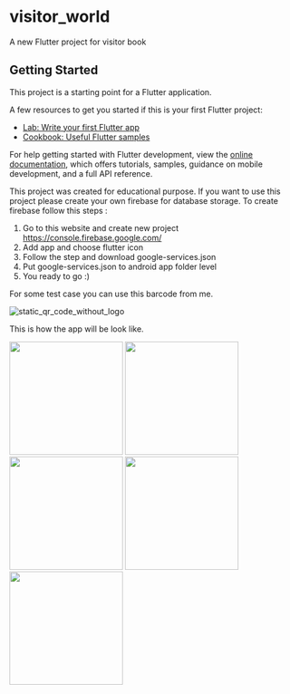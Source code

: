 # visitor_world

A new Flutter project for visitor book

## Getting Started

This project is a starting point for a Flutter application.

A few resources to get you started if this is your first Flutter project:

- [Lab: Write your first Flutter app](https://docs.flutter.dev/get-started/codelab)
- [Cookbook: Useful Flutter samples](https://docs.flutter.dev/cookbook)

For help getting started with Flutter development, view the
[online documentation](https://docs.flutter.dev/), which offers tutorials,
samples, guidance on mobile development, and a full API reference.

This project was created for educational purpose.
If you want to use this project please create your own firebase for database storage.  To create firebase follow this steps :
1. Go to this website and create new project https://console.firebase.google.com/
2. Add app and choose flutter icon
3. Follow the step and download google-services.json
4. Put google-services.json to android app folder level
5. You ready to go :)

For some test case you can use this barcode from me.

![static_qr_code_without_logo](https://github.com/nafirar/visitor_book/assets/99350193/a7aad915-6505-4c11-b131-27f7fe633fbb)

This is how the app will be look like.

<img src="https://github.com/nafirar/visitor_book/assets/99350193/4291d0a6-5765-4f2e-8c0d-a10652f85592" width="200" />
<img src="https://github.com/nafirar/visitor_book/assets/99350193/e6e7c71c-8045-49ce-aaaf-beb6001a9aba" width="200" />
<img src="https://github.com/nafirar/visitor_book/assets/99350193/3825cdc4-b055-4257-a797-f3f5ac11dbed" width="200" />
<img src="https://github.com/nafirar/visitor_book/assets/99350193/4086000d-208b-4740-8a0f-d9ea39bafbd4" width="200" />
<img src="https://github.com/nafirar/visitor_book/assets/99350193/69de28f4-a6bb-4dc9-9936-ed5cd4c2ad10" width="200" />

